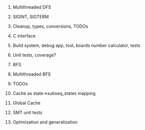 

1. Multithreaded DFS
2. SIGINT, SIGTERM
   
3. Cleanup, types, conversions, TODOs
   
4. С interface
5. Build system, debug app, tool, boards number calculator, tests
6. Unit tests, coverage?


7. BFS
8.  Multithreaded BFS
9.  TODOs
10. Cache as state->subseq_states mapping
11. Global Cache
12. SMT unit tests
13. Optimization and generalization







